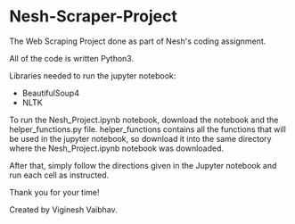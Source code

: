 # Nesh-Scraper-Project
The Web Scraping Project done as part of Nesh's coding assignment.

All of the code is written Python3.

Libraries needed to run the jupyter notebook:
  - BeautifulSoup4
  - NLTK

To run the Nesh_Project.ipynb notebook, download the notebook and the helper_functions.py file. helper_functions contains all the functions that will be used in the jupyter notebook, so download it into the same directory where the Nesh_Project.ipynb notebook was downloaded.

After that, simply follow the directions given in the Jupyter notebook and run each cell as instructed.

Thank you for your time!

Created by Viginesh Vaibhav.
